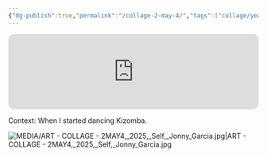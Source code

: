 ```yaml
---
{"dg-publish":true,"permalink":"/collage-2-may-4/","tags":["collage/year-2025","collage/series/self","c/woman","c/N/jonny","c/hand","c/gear","c/abstract","c/cloud","c/colour-red","c/colour-blue","c/colour-purple","c/colour-yellow","c/hat","c/faceless"],"created":"2025-09-17T13:06:21.673-04:00","updated":"2025-09-17T13:20:52.192-04:00"}
---
```



<iframe data-testid="embed-iframe" style="border-radius:12px" src="https://open.spotify.com/embed/track/5Pc9CVeMRCFJIvFrE4jlEd?utm_source=generator&theme=0" width="100%" height="152" frameBorder="0" allowfullscreen="" allow="autoplay; clipboard-write; encrypted-media; fullscreen; picture-in-picture" loading="lazy"></iframe>

Context: When I started dancing Kizomba.

![MEDIA/ART - COLLAGE - 2MAY4,_2025,_Self,_Jonny_Garcia.jpg|ART - COLLAGE - 2MAY4,_2025,_Self,_Jonny_Garcia.jpg](/img/user/MEDIA/ART%20-%20COLLAGE%20-%202MAY4,_2025,_Self,_Jonny_Garcia.jpg)
